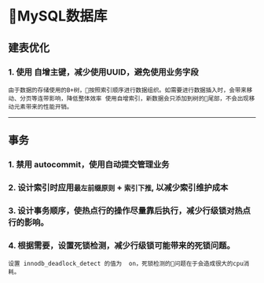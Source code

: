 # MySQL数据库

## 建表优化

### 1. 使用 **自增主键**，减少使用UUID，避免使用业务字段

    由于数据的存储使用的B+树，按照索引顺序进行数据组织。如需要进行数据插入时，会带来移动、分页等连带影响，降低整体效率 使用自增索引，新数据会只添加到树的尾部，不会出现移动元素带来的性能开销。

---

## 事务

### 1. 禁用 **autocommit**，使用自动提交管理业务




### 2. 设计索引时应用`最左前缀原则` + `索引下推`,  以减少索引维护成本


### 3. 设计事务顺序，使热点行的操作尽量靠后执行，减少行级锁对热点行的影响。




### 4. 根据需要，设置死锁检测，减少行级锁可能带来的死锁问题。

```
设置 innodb_deadlock_detect 的值为  on，死锁检测的问题在于会造成很大的cpu消耗。
```
